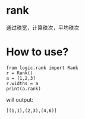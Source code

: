 # rank
通过秩宽，计算秩次，平均秩次

# How to use?
```
from logic.rank import Rank
r = Rank()
a = [1,2,3]
r.widths = a
print(a.rank)
```
will output:
```
[(1,1),(2,3),(4,6)]
```
